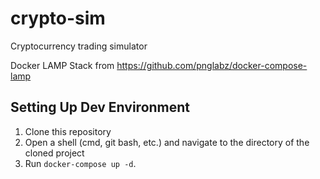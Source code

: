 # crypto-sim
Cryptocurrency trading simulator

Docker LAMP Stack from https://github.com/pnglabz/docker-compose-lamp

## Setting Up Dev Environment

1. Clone this repository
2. Open a shell (cmd, git bash, etc.) and navigate to the directory of the cloned project
3. Run `docker-compose up -d`.